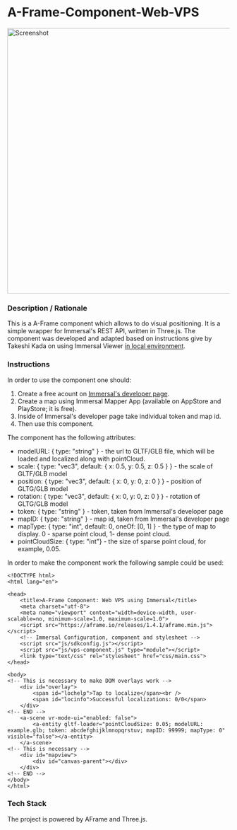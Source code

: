 # A-Frame-Component-Web-VPS
<img alt="Screenshot" src="img/screenshot_1.jpg" width="600">

### **Description / Rationale**
This is a A-Frame component which allows to do visual positioning. It is a simple wrapper for Immersal's REST API, written in Three.js. The component was developed and adapted based on instructions give by Takeshi Kada on using Immersal Viewer <a href="https://zenn.dev/tkada/articles/1b144d1a427148">in local environment</a>.  

### **Instructions**

In order to use the component one should: 
1. Create a free acount on <a href="https://developers.immersal.com/"> Immersal's developer page</a>.
2. Create a map using Immersal Mapper App (available on AppStore and PlayStore; it is free).
3. Inside of Immersal's developer page take individual token and map id.
3. Then use this component. 

The component has the following attributes: 
* modelURL: { type: "string" } - the url to GLTF/GLB file, which will be loaded and localized along with pointCloud. 
* scale: { type: "vec3", default: { x: 0.5, y: 0.5, z: 0.5 } } - the scale of GLTF/GLB model
* position: { type: "vec3", default: { x: 0, y: 0, z: 0 } } - position of GLTG/GLB model
* rotation: { type: "vec3", default: { x: 0, y: 0, z: 0 } } - rotation of GLTG/GLB model
* token: { type: "string" } - token, taken from Immersal's developer page
* mapID: { type: "string" } - map id, taken from Immersal's developer page
* mapType: { type: "int", default: 0, oneOf: [0, 1] } - the type of map to display. 0 - sparse point cloud, 1- dense point cloud.
* pointCloudSize: { type: "int"} - the size of sparse point cloud, for example, 0.05.

In order to make the component work the following sample could be used:
```
<!DOCTYPE html>
<html lang="en">

<head>
    <title>A-Frame Component: Web VPS using Immersal</title>
    <meta charset="utf-8">
    <meta name="viewport" content="width=device-width, user-scalable=no, minimum-scale=1.0, maximum-scale=1.0">
    <script src="https://aframe.io/releases/1.4.1/aframe.min.js"></script>
    <!-- Immersal Configuration, component and stylesheet --> 
    <script src="js/sdkconfig.js"></script>
    <script src="js/vps-component.js" type="module"></script>
    <link type="text/css" rel="stylesheet" href="css/main.css">
</head>

<body>
<!-- This is necessary to make DOM overlays work -->
    <div id="overlay">
        <span id="lochelp">Tap to localize</span><br />
        <span id="locinfo">Successful localizations: 0/0</span>
    </div>
<!-- END -->
    <a-scene vr-mode-ui="enabled: false">
        <a-entity gltf-loader="pointCloudSize: 0.05; modelURL: example.glb; token: abcdefghijklmnopqrstuv; mapID: 99999; mapType: 0" visible="false"></a-entity>
    </a-scene>
<!-- This is necessary -->
    <div id="mapview">
        <div id="canvas-parent"></div>
    </div>
<!-- END -->
</body>
</html>
```

### **Tech Stack**
The project is powered by AFrame and Three.js. 
